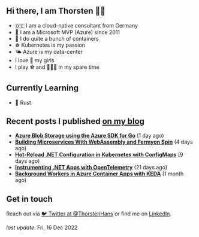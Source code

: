 ## Hi there, I am Thorsten 👋🏼

- 🇩🇪 I am a cloud-native consultant from Germany
- 🔷 I am a Microsoft MVP (Azure) since 2011
- 🐳 I do quite a bunch of containers
- ☸️ Kubernetes is my passion
- 🌤 Azure is my data-center
- I love 💞 my girls
- I play ⚽️ and 🏃🏻‍♂️ in my spare time

## Currently Learning

- 🦀 Rust

## Recent posts I published [on my blog](https://thorsten-hans.com)

- **[Azure Blob Storage using the Azure SDK for Go](https://www.thorsten-hans.com/azure-blob-storage-using-azure-sdk-for-golang/)** (1 day ago)
- **[Building Microservices With WebAssembly and Fermyon Spin](https://www.thorsten-hans.com/building-microservices-with-webassembly-and-fermyon-spin/)** (4 days ago)
- **[Hot-Reload .NET Configuration in Kubernetes with ConfigMaps](https://www.thorsten-hans.com/hot-reload-net-configuration-in-kubernetes-with-configmaps/)** (9 days ago)
- **[Instrumenting .NET Apps with OpenTelemetry](https://www.thorsten-hans.com/instrumenting-dotnet-apps-with-opentelemetry/)** (21 days ago)
- **[Background Workers in Azure Container Apps with KEDA](https://www.thorsten-hans.com/background-workers-in-azure-container-apps-with-keda/)** (1 month ago)

## Get in touch

Reach out via [🐦 Twitter at @ThorstenHans](https://twitter.com/ThorstenHans) or find me on [LinkedIn](https://linkedin.com/in/ThorstenHans).

_last update_: Fri, 16 Dec 2022
